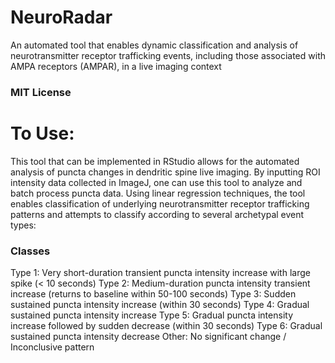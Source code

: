 # NeuroRadar
An automated tool that enables dynamic classification and analysis of neurotransmitter receptor trafficking events, including those associated with AMPA receptors (AMPAR), in a live imaging context

### MIT License


# To Use:

This tool that can be implemented in RStudio allows for the automated analysis of puncta changes in dendritic spine live imaging. By inputting ROI intensity data collected in ImageJ, one can use this tool to analyze and batch process puncta data. Using linear regression techniques, the tool enables classification of underlying neurotransmitter receptor trafficking patterns and attempts to classify according to several archetypal event types:

### Classes
Type 1: Very short-duration transient puncta intensity increase with large spike (< 10 seconds)
Type 2: Medium-duration puncta intensity transient increase (returns to baseline within 50-100 seconds)
Type 3: Sudden sustained puncta intensity increase (within 30 seconds)
Type 4: Gradual sustained puncta intensity increase
Type 5: Gradual puncta intensity increase followed by sudden decrease (within 30 seconds)
Type 6: Gradual sustained puncta intensity decrease
Other: No significant change / Inconclusive pattern

